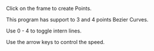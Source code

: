 Click on the frame to create Points. 

This program has support to 3 and 4 points Bezier Curves.

Use 0 - 4 to toggle intern lines.

Use the arrow keys to control the speed.